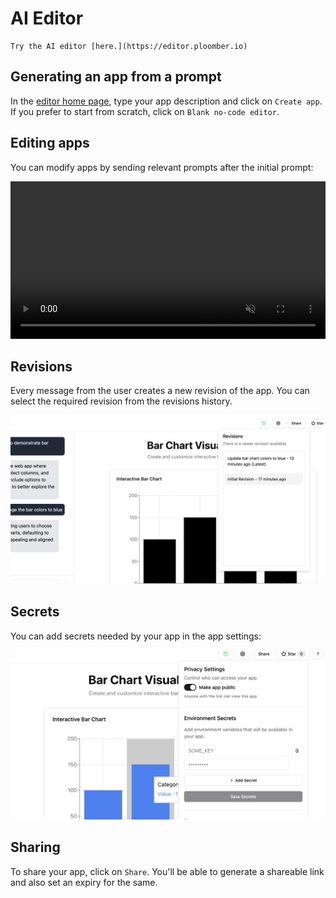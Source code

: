 # AI Editor


```{note}
Try the AI editor [here.](https://editor.ploomber.io)
```

## Generating an app from a prompt

In the [editor home page](https://editor.ploomber.io), type your app description and
click on `Create app`. If you prefer to start from scratch, click on `Blank no-code editor`.

## Editing apps

You can modify apps by sending relevant prompts after the initial prompt:


<video width="100%" controls autoplay loop muted>
  <source src="../_static/videos/editor/edit-app.webm" type="video/webm">
  Your browser does not support the video tag.
</video>



## Revisions

Every message from the user creates a new revision of the app. You can select the required revision from the revisions history.

![AI Editor](../static/ai-editor/revisions-view.png)

## Secrets

You can add secrets needed by your app in the app settings:

![AI Editor](../static/ai-editor/secrets.png)

## Sharing

To share your app, click on `Share`. You'll be able to generate a shareable link and also set an expiry for the same.

